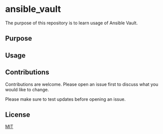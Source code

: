 # ansible_vault
The purpose of this repository is to learn usage of Ansible Vault.

## Purpose

## Usage

## Contributions
Contributions are welcome. Please open an issue first to discuss what you would like to change.

Please make sure to test updates before opening an issue.

## License
[MIT](LICENSE)